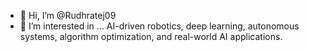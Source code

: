- 👋 Hi, I’m @Rudhratej09
- 👀 I’m interested in ...  AI-driven robotics, deep learning, autonomous systems, algorithm optimization, and real-world AI applications.

<!---
Rudhratej09/Rudhratej09 is a ✨ special ✨ repository because its `README.md` (this file) appears on your GitHub profile.
You can click the Preview link to take a look at your changes.
--->
